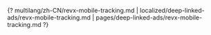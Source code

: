 {? multilang/zh-CN/revx-mobile-tracking.md | localized/deep-linked-ads/revx-mobile-tracking.md | pages/deep-linked-ads/revx-mobile-tracking.md ?}
